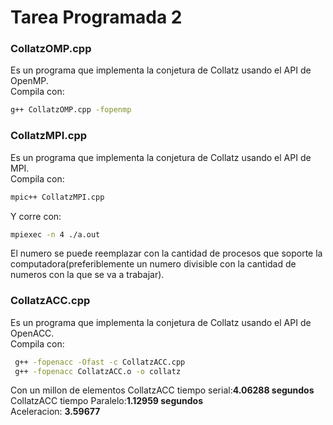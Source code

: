 # Tarea Programada 2

### CollatzOMP.cpp
Es un programa que implementa la conjetura de Collatz usando el API de OpenMP.  
Compila con:  
```bash
g++ CollatzOMP.cpp -fopenmp
```
  
### CollatzMPI.cpp  
Es un programa que implementa la conjetura de Collatz usando el API de MPI.  
Compila con:  
```bash
mpic++ CollatzMPI.cpp 
```  
Y corre con:  
```bash
mpiexec -n 4 ./a.out
```  
El numero se puede reemplazar con la cantidad de procesos que soporte la computadora(preferiblemente un numero divisible con la cantidad de numeros con la que se va a trabajar).
  
### CollatzACC.cpp  
Es un programa que implementa la conjetura de Collatz usando el API de OpenACC.  
Compila con:  
```bash
 g++ -fopenacc -Ofast -c CollatzACC.cpp
 g++ -fopenacc CollatzACC.o -o collatz
```  
  
Con un millon de elementos 
CollatzACC tiempo serial:**4.06288 segundos**  
CollatzACC tiempo Paralelo:**1.12959 segundos**  
Aceleracion: **3.59677** 

